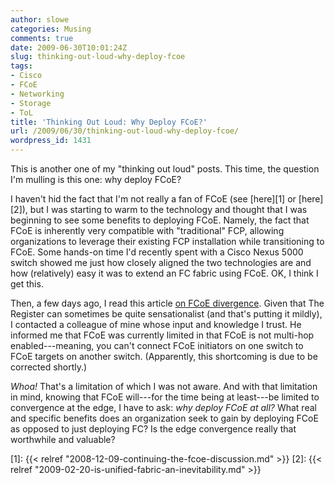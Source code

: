 ```yaml
---
author: slowe
categories: Musing
comments: true
date: 2009-06-30T10:01:24Z
slug: thinking-out-loud-why-deploy-fcoe
tags:
- Cisco
- FCoE
- Networking
- Storage
- ToL
title: 'Thinking Out Loud: Why Deploy FCoE?'
url: /2009/06/30/thinking-out-loud-why-deploy-fcoe/
wordpress_id: 1431
---
```


This is another one of my "thinking out loud" posts. This time, the question I'm mulling is this one: why deploy FCoE?

I haven't hid the fact that I'm not really a fan of FCoE (see [here][1] or [here][2]), but I was starting to warm to the technology and thought that I was beginning to see some benefits to deploying FCoE. Namely, the fact that FCoE is inherently very compatible with "traditional" FCP, allowing organizations to leverage their existing FCP installation while transitioning to FCoE. Some hands-on time I'd recently spent with a Cisco Nexus 5000 switch showed me just how closely aligned the two technologies are and how (relatively) easy it was to extend an FC fabric using FCoE. OK, I think I get this.

Then, a few days ago, I read this article [on FCoE divergence](http://www.theregister.co.uk/2009/06/25/fcoe_divergence/). Given that The Register can sometimes be quite sensationalist (and that's putting it mildly), I contacted a colleague of mine whose input and knowledge I trust. He informed me that FCoE was currently limited in that FCoE is not multi-hop enabled---meaning, you can't connect FCoE initiators on one switch to FCoE targets on another switch. (Apparently, this shortcoming is due to be corrected shortly.)

_Whoa!_ That's a limitation of which I was not aware. And with that limitation in mind, knowing that FCoE will---for the time being at least---be limited to convergence at the edge, I have to ask: _why deploy FCoE at all?_ What real and specific benefits does an organization seek to gain by deploying FCoE as opposed to just deploying FC? Is the edge convergence really that worthwhile and valuable?

[1]: {{< relref "2008-12-09-continuing-the-fcoe-discussion.md" >}}
[2]: {{< relref "2009-02-20-is-unified-fabric-an-inevitability.md" >}}
